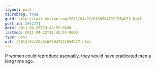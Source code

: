 ```yaml
---
layout: post
microblog: true
guid: http://twit.vmstan.com/2011/04/22/61605947222654977.html
post_id: 3042771
date: 2011-04-22T19:42:57-0600
lastmod: 2011-04-22T19:42:57-0600
type: post
url: /2011/04/22/61605947222654977.html
---
```

If women could reproduce asexually, they would have eradicated men a long time ago.
